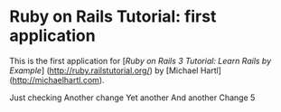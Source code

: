 # Ruby on Rails Tutorial: first application

This is the first application for
[*Ruby on Rails 3 Tutorial: Learn Rails by Example*] (http://ruby.railstutorial.org/)
by [Michael Hartl] (http://michaelhartl.com).

Just checking
Another change
Yet another
And another
Change 5
